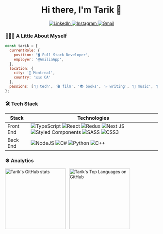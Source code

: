 <h1 align="center">Hi there, I'm Tarik 👋</h1>
<div align="center">
  <a href="https://www.linkedin.com/in/tarikabousaddik/" target="_blank">
    <img src="https://img.shields.io/badge/linkedin-%230077B5.svg?style=for-the-badge&logo=linkedin&logoColor=white" alt="LinkedIn" />
  </a>
  <a href="https://www.instagram.com/">
      <img src="https://img.shields.io/badge/TheCynicalDev-%23E4405F.svg?style=for-the-badge&logo=Instagram&logoColor=white" alt="Instagram" />
  </a>
  <a href="mailto:tarik.abousaddik@gmail.com">
    <img src="https://img.shields.io/badge/tarik.abousaddik@gmail.com-D14836?style=for-the-badge&logo=gmail&logoColor=white" alt="Gmail" />
  </a>
</div>
    

### 👨🏻‍💻 A Little About Myself
```js
const tarik = {
  currentRole: {
    position: '🖥️ Full Stack Developer',
    employer: '@AmiliaApp',
  },
  location: {
    city: '🌃 Montreal',
    country: '🇨🇦 CA'
  },
  passions: ['📱 tech', '🎬 film', '📚 books', '✍️ writing', '🎹 music', '🍳 cooking']
};
```

### 🛠️ Tech Stack

| Stack | Technologies |
| --- | --- |
| Front End | ![TypeScript](https://img.shields.io/badge/typescript-%23007ACC.svg?style=for-the-badge&logo=typescript&logoColor=white)  ![React](https://img.shields.io/badge/react-%2320232a.svg?style=for-the-badge&logo=react&logoColor=%2361DAFB) ![Redux](https://img.shields.io/badge/redux-%23593d88.svg?style=for-the-badge&logo=redux&logoColor=white) ![Next JS](https://img.shields.io/badge/Next-black?style=for-the-badge&logo=next.js&logoColor=white) ![Styled Components](https://img.shields.io/badge/styled--components-DB7093?style=for-the-badge&logo=styled-components&logoColor=white) ![SASS](https://img.shields.io/badge/SASS-hotpink.svg?style=for-the-badge&logo=SASS&logoColor=white) ![CSS3](https://img.shields.io/badge/css3-%231572B6.svg?style=for-the-badge&logo=css3&logoColor=white)|
| Back End| ![NodeJS](https://img.shields.io/badge/node.js-6DA55F?style=for-the-badge&logo=node.js&logoColor=white) ![C#](https://img.shields.io/badge/c%23-%23239120.svg?style=for-the-badge&logo=c-sharp&logoColor=white) ![Python](https://img.shields.io/badge/python-3670A0?style=for-the-badge&logo=python&logoColor=ffdd54) ![C++](https://img.shields.io/badge/c++-%2300599C.svg?style=for-the-badge&logo=c%2B%2B&logoColor=white) |

### ⚙️ Analytics
<div>
<img src="https://github-readme-stats.vercel.app/api?username=TarikAbou-Saddik&theme=dark" alt="Tarik's GitHub stats" height="200"/> &nbsp;
<img src="https://github-readme-stats.vercel.app/api/top-langs/?username=TarikAbou-Saddik&layout=compact&theme=dark" alt="Tarik's Top Languages on GitHub" height="200"/>
</div>
<!-- [![Tarik's GitHub stats](https://github-readme-stats.vercel.app/api?username=TarikAbou-Saddik&theme=dark)](https://github.com/TarikAbou-Saddik/github-readme-stats)
[![Tarik's Top Langs](https://github-readme-stats.vercel.app/api/top-langs/?username=TarikAbou-Saddik&layout=compact&theme=dark)](https://github.com/TarikAbou-Saddik/github-readme-stats) -->



<!--
**TarikAbou-Saddik/TarikAbou-Saddik** is a ✨ _special_ ✨ repository because its `README.md` (this file) appears on your GitHub profile.

Here are some ideas to get you started:

- 🔭 I’m currently working on ...
- 🌱 I’m currently learning ...
- 👯 I’m looking to collaborate on ...
- 🤔 I’m looking for help with ...
- 💬 Ask me about ...
- 📫 How to reach me: ...
- 😄 Pronouns: ...
- ⚡ Fun fact: ...
-->
